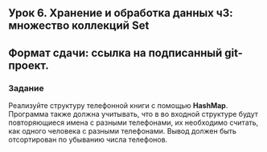 ## **Урок 6.** Хранение и обработка данных ч3: множество коллекций Set
## **Формат сдачи:** ссылка на подписанный git-проект.

### **Задание**

Реализуйте структуру телефонной книги с помощью **HashMap**.
Программа также должна учитывать, что в во входной структуре будут повторяющиеся имена с разными телефонами, их необходимо считать, как одного человека с разными телефонами. Вывод должен быть отсортирован по убыванию числа телефонов.